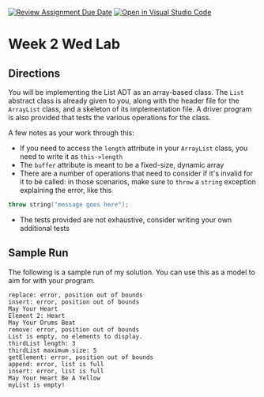 [![Review Assignment Due Date](https://classroom.github.com/assets/deadline-readme-button-22041afd0340ce965d47ae6ef1cefeee28c7c493a6346c4f15d667ab976d596c.svg)](https://classroom.github.com/a/xVSnZM4b)
[![Open in Visual Studio Code](https://classroom.github.com/assets/open-in-vscode-2e0aaae1b6195c2367325f4f02e2d04e9abb55f0b24a779b69b11b9e10269abc.svg)](https://classroom.github.com/online_ide?assignment_repo_id=20246492&assignment_repo_type=AssignmentRepo)
# Week 2 Wed Lab

## Directions

You will be implementing the List ADT as an array-based class. The `List` abstract class is already given to you, along with the header file for the `ArrayList` class, and a skeleton of its implementation file. A driver program is also provided that tests the various operations for the class.

A few notes as your work through this:

- If you need to access the `length` attribute in your `ArrayList` class, you need to write it as `this->length`
- The `buffer` attribute is meant to be a fixed-size, dynamic array
- There are a number of operations that need to consider if it's invalid for it to be called: in those scenarios, make sure to `throw` a `string` exception explaining the error, like this
```C++
throw string("message goes here");
```
- The tests provided are not exhaustive, consider writing your own additional tests

## Sample Run

The following is a sample run of my solution. You can use this as a model to aim for with your program.

```
replace: error, position out of bounds
insert: error, position out of bounds
May Your Heart
Element 2: Heart
May Your Drums Beat
remove: error, position out of bounds
List is empty, no elements to display.
thirdList length: 3
thirdList maximum size: 5
getElement: error, position out of bounds
append: error, list is full
insert: error, list is full
May Your Heart Be A Yellow
myList is empty!
```


